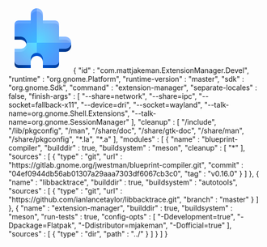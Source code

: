 <?xml version="1.0" encoding="UTF-8"?>
<svg height="128px" viewBox="0 0 128 128" width="128px" xmlns="http://www.w3.org/2000/svg" xmlns:xlink="http://www.w3.org/1999/xlink">
    <linearGradient id="a" gradientUnits="userSpaceOnUse" x1="12" x2="124" y1="62" y2="62">
        <stop offset="0" stop-color="#003380"/>
        <stop offset="0.392857" stop-color="#0055d4"/>
        <stop offset="1" stop-color="#003380"/>
    </linearGradient>
    <radialGradient id="b" cx="56" cy="68" gradientUnits="userSpaceOnUse" r="56">
        <stop offset="0" stop-color="#55ddff"/>
        <stop offset="1" stop-color="#80b3ff" stop-opacity="0.898039"/>
    </radialGradient>
    <path d="m 56 6 c -6.65625 0 -12 5.34375 -12 12 v 12 h -24 c -4.4375 0 -8 3.5625 -8 8 v 24 h 12 c 6.65625 0 12 5.34375 12 12 s -5.34375 12 -12 12 h -12 v 24 c 0 4.4375 3.5625 8 8 8 h 24 v -12 c 0 -6.65625 5.34375 -12 12 -12 s 12 5.34375 12 12 v 12 h 24 c 4.4375 0 8 -3.5625 8 -8 v -24 h 12 c 6.65625 0 12 -5.34375 12 -12 s -5.34375 -12 -12 -12 h -12 v -24 c 0 -4.4375 -3.5625 -8 -8 -8 h -24 v -12 c 0 -6.65625 -5.34375 -12 -12 -12 z m 0 0" fill="url(#a)"/>
    <path d="m 56 0 c -6.65625 0 -12 5.34375 -12 12 v 12 h -24 c -4.4375 0 -8 3.5625 -8 8 v 24 h 12 c 6.65625 0 12 5.34375 12 12 s -5.34375 12 -12 12 h -12 v 24 c 0 4.4375 3.5625 8 8 8 h 24 v -12 c 0 -6.65625 5.34375 -12 12 -12 s 12 5.34375 12 12 v 12 h 24 c 4.4375 0 8 -3.5625 8 -8 v -24 h 12 c 6.65625 0 12 -5.34375 12 -12 s -5.34375 -12 -12 -12 h -12 v -24 c 0 -4.4375 -3.5625 -8 -8 -8 h -24 v -12 c 0 -6.65625 -5.34375 -12 -12 -12 z m 0 0" fill="url(#b)"/>
    <path d="m 56 0 c -6.65625 0 -12 5.34375 -12 12 v 12 h -24 c -4.4375 0 -8 3.5625 -8 8 v 24 h 12 c 6.65625 0 12 5.34375 12 12 h 20 z m 0 68 v 20 c 6.65625 0 12 5.34375 12 12 v 12 h 24 c 4.4375 0 8 -3.5625 8 -8 v -24 h 12 c 6.65625 0 12 -5.34375 12 -12 z m 0 0" fill="#0066ff" fill-opacity="0.301961"/>
</svg>{
    "id" : "com.mattjakeman.ExtensionManager.Devel",
    "runtime" : "org.gnome.Platform",
    "runtime-version" : "master",
    "sdk" : "org.gnome.Sdk",
    "command" : "extension-manager",
    "separate-locales" : false,
    "finish-args" : [
        "--share=network",
        "--share=ipc",
        "--socket=fallback-x11",
        "--device=dri",
        "--socket=wayland",
        "--talk-name=org.gnome.Shell.Extensions",
        "--talk-name=org.gnome.SessionManager"
    ],
    "cleanup" : [
        "/include",
        "/lib/pkgconfig",
        "/man",
        "/share/doc",
        "/share/gtk-doc",
        "/share/man",
        "/share/pkgconfig",
        "*.la",
        "*.a"
    ],
    "modules" : [
            {
            "name" : "blueprint-compiler",
            "builddir" : true,
            "buildsystem" : "meson",
            "cleanup" : [
                "*"
            ],
            "sources" : [
                {
                    "type" : "git",
                    "url" : "https://gitlab.gnome.org/jwestman/blueprint-compiler.git",
                    "commit" : "04ef0944db56ab01307a29aaa7303df6067cb3c0",
                    "tag" : "v0.16.0"
                }
            ]
        },
        {
            "name" : "libbacktrace",
            "builddir" : true,
            "buildsystem" : "autotools",
            "sources" : [
                {
                    "type" : "git",
                    "url" : "https://github.com/ianlancetaylor/libbacktrace.git",
                    "branch" : "master"
                }
            ]
        },
        {
            "name" : "extension-manager",
            "builddir" : true,
            "buildsystem" : "meson",
            "run-tests" : true,
            "config-opts" : [
                "-Ddevelopment=true",
                "-Dpackage=Flatpak",
                "-Ddistributor=mjakeman",
                "-Dofficial=true"
            ],
            "sources" : [
                {
                    "type" : "dir",
                    "path" : "../"
                }
            ]
        }
    ]
}